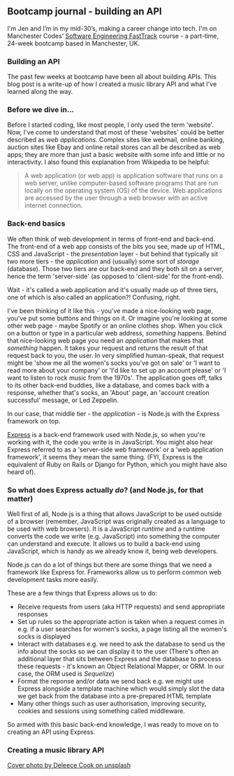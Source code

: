 ## Bootcamp journal - building an API

I'm Jen and I’m in my mid-30’s, making a career change into tech. I'm on Manchester Codes’ [Software Engineering FastTrack](https://www.manchestercodes.com/software-engineer-fasttrack) course - a part-time, 24-week bootcamp based in Manchester, UK.

### Building an API

The past few weeks at bootcamp have been all about building APIs. This blog post is a write-up of how I created a music library API and what I've learned along the way.

### Before we dive in...

Before I started coding, like most people, I only used the term 'website'. Now, I've come to understand that most of these 'websites' could be better described as *web applications*. Complex sites like webmail, online banking, auction sites like Ebay and online retail stores can all be described as web apps; they are more than just a basic website with some info and little or no interactivity. I also found this explanation from Wikipedia to be helpful:

> A web application (or web app) is application software that runs on a web server, unlike computer-based software programs that are run locally on the operating system (OS) of the device. Web applications are accessed by the user through a web browser with an active internet connection.

### Back-end basics

We often think of web development in terms of front-end and back-end. The front-end of a web app consists of the bits you see, made up of HTML, CSS and JavaScript - the *presentation* layer - but behind that typically sit two more tiers - the *application* and (usually) some sort of *storage* (database). Those two tiers are our back-end and they both sit on a server, hence the term 'server-side' (as opposed to 'client-side' for the front-end).

Wait - it's called a web application and it's usually made up of three tiers, one of which is also called an application?! Confusing, right. 

I've been thinking of it like this - you've made a nice-looking web page, you've put some buttons and things on it. Or imagine you're looking at some other web page - maybe Spotify or an online clothes shop. When you click on a button or type in a particular web address, *something* happens. Behind that nice-looking web page you need an *application* that makes that *something* happen. It takes your request and returns the result of that request back to you, the user. In very simplified human-speak, that request might be 'show me all the women's socks you've got on sale' or 'I want to read more about your company' or 'I'd like to set up an account please' or 'I want to listen to rock music from the 1970s'. The application goes off, talks to its other back-end buddies, like a database, and comes back with a response, whether that's socks, an 'About' page, an 'account creation successful' message, or Led Zeppelin.

In our case, that middle tier - the *application* - is Node.js with the Express framework on top.

[Express](https://expressjs.com/) is a back-end framework used with Node.js, so when you're working with it, the code you write is in JavaScript. You might also hear Express referred to as a 'server-side web framework' or a 'web application framework', it seems they mean the same thing. (FYI, Express is the equivalent of Ruby on Rails or Django for Python, which you might have also heard of).

### So what does Express actually *do*? (and Node.js, for that matter)

Well first of all, Node.js is a thing that allows JavaScript to be used outside of a browser (remember, JavaScript was originally created as a language to be used with web browsers). It is a JavaScript *runtime* and a runtime converts the code we write (e.g. JavaScript) into something the computer can understand and execute. It allows us to build a back-end using JavaScript, which is handy as we already know it, being web developers.

Node.js can do a lot of things but there are some things that we need a framework like Express for. Frameworks allow us to perform common web development tasks more easily.

These are a few things that Express allows us to do:

* Receive requests from users (aka HTTP requests) and send appropriate responses
* Set up rules so the appropriate action is taken when a request comes in e.g. if a user searches for women's socks, a page listing all the women's socks is displayed
* Interact with databases e.g. we need to ask the database to send us the info about the socks so we can display it to the user (There's often an additional layer that sits between Express and the database to process these requests - it's known an Object Relational Mapper, or ORM. In our case, the ORM used is *Sequelize*)
* Format the reponse and/or data we send back e.g. we might use Express alongside a template machine which would simply slot the data we get back from the database into a pre-prepared HTML template
* Many other things such as user authorisation, improving security, cookies and sessions using something called middleware.

So armed with this basic back-end knowledge, I was ready to move on to creating an API using Express.

### Creating a music library API






[Cover photo by Deleece Cook on unsplash](https://unsplash.com/photos/zzjLGF_6dx4?utm_source=unsplash&utm_medium=referral&utm_content=creditShareLink)